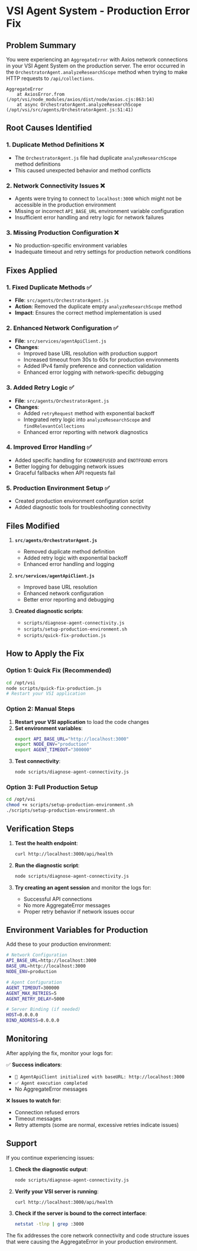 # VSI Agent System - Production Error Fix

## Problem Summary

You were experiencing an `AggregateError` with Axios network connections in your VSI Agent System on the production server. The error occurred in the `OrchestratorAgent.analyzeResearchScope` method when trying to make HTTP requests to `/api/collections`.

```
AggregateError
    at AxiosError.from (/opt/vsi/node_modules/axios/dist/node/axios.cjs:863:14)
    at async OrchestratorAgent.analyzeResearchScope (/opt/vsi/src/agents/OrchestratorAgent.js:51:41)
```

## Root Causes Identified

### 1. **Duplicate Method Definitions** ❌
- The `OrchestratorAgent.js` file had duplicate `analyzeResearchScope` method definitions
- This caused unexpected behavior and method conflicts

### 2. **Network Connectivity Issues** ❌  
- Agents were trying to connect to `localhost:3000` which might not be accessible in the production environment
- Missing or incorrect `API_BASE_URL` environment variable configuration
- Insufficient error handling and retry logic for network failures

### 3. **Missing Production Configuration** ❌
- No production-specific environment variables
- Inadequate timeout and retry settings for production network conditions

## Fixes Applied

### 1. **Fixed Duplicate Methods** ✅
- **File**: `src/agents/OrchestratorAgent.js`
- **Action**: Removed the duplicate empty `analyzeResearchScope` method
- **Impact**: Ensures the correct method implementation is used

### 2. **Enhanced Network Configuration** ✅
- **File**: `src/services/agentApiClient.js`
- **Changes**:
  - Improved base URL resolution with production support
  - Increased timeout from 30s to 60s for production environments
  - Added IPv4 family preference and connection validation
  - Enhanced error logging with network-specific debugging

### 3. **Added Retry Logic** ✅
- **File**: `src/agents/OrchestratorAgent.js`
- **Changes**:
  - Added `retryRequest` method with exponential backoff
  - Integrated retry logic into `analyzeResearchScope` and `findRelevantCollections`
  - Enhanced error reporting with network diagnostics

### 4. **Improved Error Handling** ✅
- Added specific handling for `ECONNREFUSED` and `ENOTFOUND` errors
- Better logging for debugging network issues
- Graceful fallbacks when API requests fail

### 5. **Production Environment Setup** ✅
- Created production environment configuration script
- Added diagnostic tools for troubleshooting connectivity

## Files Modified

1. **`src/agents/OrchestratorAgent.js`**
   - Removed duplicate method definition
   - Added retry logic with exponential backoff
   - Enhanced error handling and logging

2. **`src/services/agentApiClient.js`**
   - Improved base URL resolution
   - Enhanced network configuration
   - Better error reporting and debugging

3. **Created diagnostic scripts**:
   - `scripts/diagnose-agent-connectivity.js`
   - `scripts/setup-production-environment.sh`
   - `scripts/quick-fix-production.js`

## How to Apply the Fix

### Option 1: Quick Fix (Recommended)
```bash
cd /opt/vsi
node scripts/quick-fix-production.js
# Restart your VSI application
```

### Option 2: Manual Steps
1. **Restart your VSI application** to load the code changes
2. **Set environment variables**:
   ```bash
   export API_BASE_URL="http://localhost:3000"
   export NODE_ENV="production"
   export AGENT_TIMEOUT="300000"
   ```
3. **Test connectivity**:
   ```bash
   node scripts/diagnose-agent-connectivity.js
   ```

### Option 3: Full Production Setup
```bash
cd /opt/vsi
chmod +x scripts/setup-production-environment.sh
./scripts/setup-production-environment.sh
```

## Verification Steps

1. **Test the health endpoint**:
   ```bash
   curl http://localhost:3000/api/health
   ```

2. **Run the diagnostic script**:
   ```bash
   node scripts/diagnose-agent-connectivity.js
   ```

3. **Try creating an agent session** and monitor the logs for:
   - Successful API connections
   - No more AggregateError messages
   - Proper retry behavior if network issues occur

## Environment Variables for Production

Add these to your production environment:

```bash
# Network Configuration
API_BASE_URL=http://localhost:3000
BASE_URL=http://localhost:3000
NODE_ENV=production

# Agent Configuration  
AGENT_TIMEOUT=300000
AGENT_MAX_RETRIES=5
AGENT_RETRY_DELAY=5000

# Server Binding (if needed)
HOST=0.0.0.0
BIND_ADDRESS=0.0.0.0
```

## Monitoring

After applying the fix, monitor your logs for:

✅ **Success indicators**:
- `🔗 AgentApiClient initialized with baseURL: http://localhost:3000`
- `✅ Agent execution completed`
- No AggregateError messages

❌ **Issues to watch for**:
- Connection refused errors
- Timeout messages
- Retry attempts (some are normal, excessive retries indicate issues)

## Support

If you continue experiencing issues:

1. **Check the diagnostic output**:
   ```bash
   node scripts/diagnose-agent-connectivity.js
   ```

2. **Verify your VSI server is running**:
   ```bash
   curl http://localhost:3000/api/health
   ```

3. **Check if the server is bound to the correct interface**:
   ```bash
   netstat -tlnp | grep :3000
   ```

The fix addresses the core network connectivity and code structure issues that were causing the AggregateError in your production environment.
